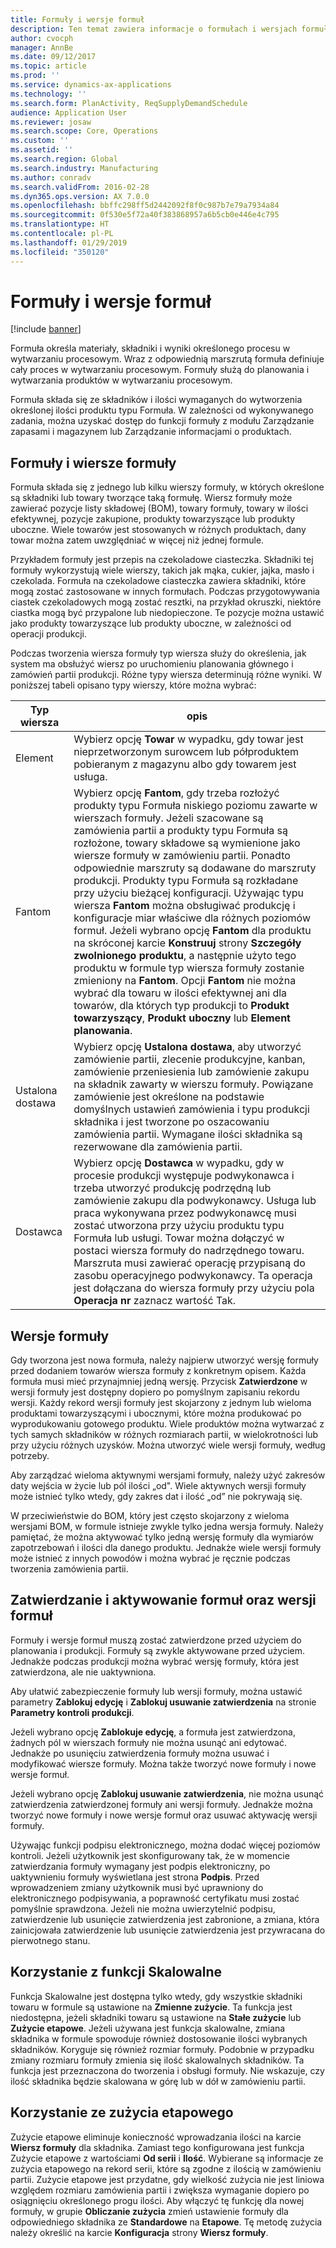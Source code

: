 ```yaml
---
title: Formuły i wersje formuł
description: Ten temat zawiera informacje o formułach i wersjach formuł. Formuła określa materiały, składniki i wyniki określonego procesu w wytwarzaniu procesowym. Formuły służą do planowania i wytwarzania produktów w wytwarzaniu procesowym.
author: cvocph
manager: AnnBe
ms.date: 09/12/2017
ms.topic: article
ms.prod: ''
ms.service: dynamics-ax-applications
ms.technology: ''
ms.search.form: PlanActivity, ReqSupplyDemandSchedule
audience: Application User
ms.reviewer: josaw
ms.search.scope: Core, Operations
ms.custom: ''
ms.assetid: ''
ms.search.region: Global
ms.search.industry: Manufacturing
ms.author: conradv
ms.search.validFrom: 2016-02-28
ms.dyn365.ops.version: AX 7.0.0
ms.openlocfilehash: bbffc298ff5d2442092f8f0c987b7e79a7934a84
ms.sourcegitcommit: 0f530e5f72a40f383868957a6b5cb0e446e4c795
ms.translationtype: HT
ms.contentlocale: pl-PL
ms.lasthandoff: 01/29/2019
ms.locfileid: "350120"
---
```

# <a name="formulas-and-formula-versions"></a>Formuły i wersje formuł

[!include [banner](../includes/banner.md)]

Formuła określa materiały, składniki i wyniki określonego procesu w wytwarzaniu procesowym. Wraz z odpowiednią marszrutą formuła definiuje cały proces w wytwarzaniu procesowym. Formuły służą do planowania i wytwarzania produktów w wytwarzaniu procesowym.

Formuła składa się ze składników i ilości wymaganych do wytworzenia określonej ilości produktu typu Formuła. W zależności od wykonywanego zadania, można uzyskać dostęp do funkcji formuły z modułu Zarządzanie zapasami i magazynem lub Zarządzanie informacjami o produktach.

## <a name="formulas-and-formula-lines"></a>Formuły i wiersze formuły
Formuła składa się z jednego lub kilku wierszy formuły, w których określone są składniki lub towary tworzące taką formułę. Wiersz formuły może zawierać pozycje listy składowej (BOM), towary formuły, towary w ilości efektywnej, pozycje zakupione, produkty towarzyszące lub produkty uboczne. Wiele towarów jest stosowanych w różnych produktach, dany towar można zatem uwzględniać w więcej niż jednej formule.

Przykładem formuły jest przepis na czekoladowe ciasteczka. Składniki tej formuły wykorzystują wiele wierszy, takich jak mąka, cukier, jajka, masło i czekolada. Formuła na czekoladowe ciasteczka zawiera składniki, które mogą zostać zastosowane w innych formułach. Podczas przygotowywania ciastek czekoladowych mogą zostać resztki, na przykład okruszki, niektóre ciastka mogą być przypalone lub niedopieczone. Te pozycje można ustawić jako produkty towarzyszące lub produkty uboczne, w zależności od operacji produkcji.

Podczas tworzenia wiersza formuły typ wiersza służy do określenia, jak system ma obsłużyć wiersz po uruchomieniu planowania głównego i zamówień partii produkcji. Różne typy wiersza determinują różne wyniki. W poniższej tabeli opisano typy wierszy, które można wybrać: 

| Typ wiersza     | opis  |
|---------------|--------------|
| Element          | Wybierz opcję **Towar** w wypadku, gdy towar jest nieprzetworzonym surowcem lub półproduktem pobieranym z magazynu albo gdy towarem jest usługa. |
| Fantom       | Wybierz opcję **Fantom**, gdy trzeba rozłożyć produkty typu Formuła niskiego poziomu zawarte w wierszach formuły. Jeżeli szacowane są zamówienia partii a produkty typu Formuła są rozłożone, towary składowe są wymienione jako wiersze formuły w zamówieniu partii. Ponadto odpowiednie marszruty są dodawane do marszruty produkcji. Produkty typu Formuła są rozkładane przy użyciu bieżącej konfiguracji. Używając typu wiersza **Fantom** można obsługiwać produkcję i konfiguracje miar właściwe dla różnych poziomów formuł. Jeżeli wybrano opcję **Fantom** dla produktu na skróconej karcie **Konstruuj** strony **Szczegóły zwolnionego produktu**, a następnie użyto tego produktu w formule typ wiersza formuły zostanie zmieniony na **Fantom**. Opcji **Fantom** nie można wybrać dla towaru w ilości efektywnej ani dla towarów, dla których typ produkcji to **Produkt towarzyszący**, **Produkt uboczny** lub **Element planowania**. |
| Ustalona dostawa | Wybierz opcję **Ustalona dostawa**, aby utworzyć zamówienie partii, zlecenie produkcyjne, kanban, zamówienie przeniesienia lub zamówienie zakupu na składnik zawarty w wierszu formuły. Powiązane zamówienie jest określone na podstawie domyślnych ustawień zamówienia i typu produkcji składnika i jest tworzone po oszacowaniu zamówienia partii. Wymagane ilości składnika są rezerwowane dla zamówienia partii. |
| Dostawca        | Wybierz opcję **Dostawca** w wypadku, gdy w procesie produkcji występuje podwykonawca i trzeba utworzyć produkcję podrzędną lub zamówienie zakupu dla podwykonawcy. Usługa lub praca wykonywana przez podwykonawcę musi zostać utworzona przy użyciu produktu typu Formuła lub usługi. Towar można dołączyć w postaci wiersza formuły do nadrzędnego towaru. Marszruta musi zawierać operację przypisaną do zasobu operacyjnego podwykonawcy. Ta operacja jest dołączana do wiersza formuły przy użyciu pola **Operacja nr** zaznacz wartość Tak. |

## <a name="formula-versions"></a>Wersje formuły
Gdy tworzona jest nowa formuła, należy najpierw utworzyć wersję formuły przed dodaniem towarów wiersza formuły z konkretnym opisem. Każda formuła musi mieć przynajmniej jedną wersję. Przycisk **Zatwierdzone** w wersji formuły jest dostępny dopiero po pomyślnym zapisaniu rekordu wersji. Każdy rekord wersji formuły jest skojarzony z jednym lub wieloma produktami towarzyszącymi i ubocznymi, które można produkować po wyprodukowaniu gotowego produktu. Wiele produktów można wytwarzać z tych samych składników w różnych rozmiarach partii, w wielokrotności lub przy użyciu różnych uzysków. Można utworzyć wiele wersji formuły, według potrzeby.

Aby zarządzać wieloma aktywnymi wersjami formuły, należy użyć zakresów daty wejścia w życie lub pól ilości „od". Wiele aktywnych wersji formuły może istnieć tylko wtedy, gdy zakres dat i ilość „od” nie pokrywają się.

W przeciwieństwie do BOM, który jest często skojarzony z wieloma wersjami BOM, w formule istnieje zwykle tylko jedna wersja formuły. Należy pamiętać, że można aktywować tylko jedną wersję formuły dla wymiarów zapotrzebowań i ilości dla danego produktu. Jednakże wiele wersji formuły może istnieć z innych powodów i można wybrać je ręcznie podczas tworzenia zamówienia partii.

## <a name="approve-and-activate-formulas-and-formula-versions"></a>Zatwierdzanie i aktywowanie formuł oraz wersji formuł
Formuły i wersje formuł muszą zostać zatwierdzone przed użyciem do planowania i produkcji. Formuły są zwykle aktywowane przed użyciem. Jednakże podczas produkcji można wybrać wersję formuły, która jest zatwierdzona, ale nie uaktywniona.

Aby ułatwić zabezpieczenie formuły lub wersji formuły, można ustawić parametry **Zablokuj edycję** i **Zablokuj usuwanie zatwierdzenia** na stronie **Parametry kontroli produkcji**.

Jeżeli wybrano opcję **Zablokuje edycję**, a formuła jest zatwierdzona, żadnych pól w wierszach formuły nie można usunąć ani edytować. Jednakże po usunięciu zatwierdzenia formuły można usuwać i modyfikować wiersze formuły. Można także tworzyć nowe formuły i nowe wersje formuł.

Jeżeli wybrano opcję **Zablokuj usuwanie zatwierdzenia**, nie można usunąć zatwierdzenia zatwierdzonej formuły ani wersji formuły. Jednakże można tworzyć nowe formuły i nowe wersje formuł oraz usuwać aktywację wersji formuły.

Używając funkcji podpisu elektronicznego, można dodać więcej poziomów kontroli. Jeżeli użytkownik jest skonfigurowany tak, że w momencie zatwierdzania formuły wymagany jest podpis elektroniczny, po uaktywnieniu formuły wyświetlana jest strona **Podpis**. Przed wprowadzeniem zmiany użytkownik musi być uprawniony do elektronicznego podpisywania, a poprawność certyfikatu musi zostać pomyślnie sprawdzona. Jeżeli nie można uwierzytelnić podpisu, zatwierdzenie lub usunięcie zatwierdzenia jest zabronione, a zmiana, która zainicjowała zatwierdzenie lub usunięcie zatwierdzenia jest przywracana do pierwotnego stanu.

## <a name="use-the-scalable-feature"></a>Korzystanie z funkcji Skalowalne
Funkcja Skalowalne jest dostępna tylko wtedy, gdy wszystkie składniki towaru w formule są ustawione na **Zmienne zużycie**. Ta funkcja jest niedostępna, jeżeli składniki towaru są ustawione na **Stałe zużycie** lub **Zużycie etapowe**. Jeżeli używana jest funkcja skalowalne, zmiana składnika w formule spowoduje również dostosowanie ilości wybranych składników. Koryguje się również rozmiar formuły. Podobnie w przypadku zmiany rozmiaru formuły zmienia się ilość skalowalnych składników. Ta funkcja jest przeznaczona do tworzenia i obsługi formuły. Nie wskazuje, czy ilość składnika będzie skalowana w górę lub w dół w zamówieniu partii.

## <a name="use-step-consumption"></a>Korzystanie ze zużycia etapowego
Zużycie etapowe eliminuje konieczność wprowadzania ilości na karcie **Wiersz formuły** dla składnika. Zamiast tego konfigurowana jest funkcja Zużycie etapowe z wartościami **Od serii** i **Ilość**. Wybierane są informacje ze zużycia etapowego na rekord serii, które są zgodne z ilością w zamówieniu partii. Zużycie etapowe jest przydatne, gdy wielkość zużycia nie jest liniowa względem rozmiaru zamówienia partii i zwiększa wymaganie dopiero po osiągnięciu określonego progu ilości. Aby włączyć tę funkcję dla nowej formuły, w grupie **Obliczanie zużycia** zmień ustawienie formuły dla odpowiedniego składnika ze **Standardowe** na **Etapowe**. Tę metodę zużycia należy określić na karcie **Konfiguracja** strony **Wiersz formuły**.
